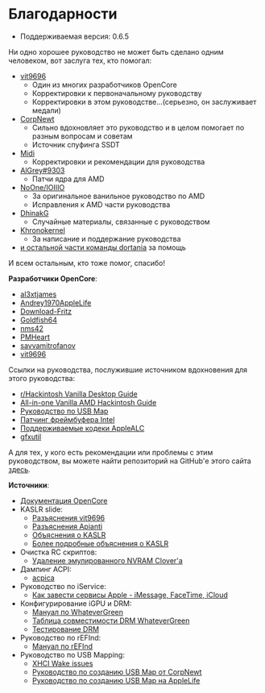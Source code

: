 # Благодарности

* Поддерживаемая версия: 0.6.5

Ни одно хорошее руководство не может быть сделано одним человеком, вот заслуга тех, кто помогал:

* [vit9696](https://github.com/vit9696)
  * Один из многих разработчиков OpenCore
  * Корректировки к первоначальному руководству
  * Корректировки в этом руководстве...(серьезно, он заслуживает медали)
* [CorpNewt](https://github.com/corpnewt)
  * Сильно вдохновляет это руководство и в целом помогает по разным вопросам и советам
  * Источник спуфинга SSDT
* [Midi](https://github.com/midi1996)
  * Корректировки и рекомендации для руководства
* [AlGrey#9303](https://amd-osx.com/forum/memberlist.php?mode=viewprofile&u=10918&sid=e0feb8a14a97be482d2fd68dbc268f97)
  * Патчи ядра для AMD
* [NoOne/IOIIIO](https://github.com/IOIIIO)
  * За оригинальное ванильное руководство по AMD
  * Исправления к AMD части руководства
* [DhinakG](https://github.com/dhinakg)
  * Случайные материалы, связанные с руководством
* [Khronokernel](https://github.com/khronokernel)
  * За написание и поддержание руководства
* [и остальной части команды dortania](https://github.com/dortania) за помощь
  
И всем остальным, кто тоже помог, спасибо!

**Разработчики OpenCore**:

* [al3xtjames](https://github.com/al3xtjames)
* [Andrey1970AppleLife](https://github.com/Andrey1970AppleLife)
* [Download-Fritz](https://github.com/Download-Fritz)
* [Goldfish64](https://github.com/Goldfish64)
* [nms42](https://github.com/nms42)
* [PMHeart](https://github.com/PMHeart)
* [savvamitrofanov](https://github.com/savvamitrofanov)
* [vit9696](https://github.com/vit9696)

Ссылки на руководства, послужившие источником вдохновения для этого руководства:

* [r/Hackintosh Vanilla Desktop Guide](https://hackintosh.gitbook.io/-r-hackintosh-vanilla-desktop-guide/)
* [All-in-one Vanilla AMD Hackintosh Guide](https://github.com/doesprintfwork/All-in-one-Vanilla-AMD-Hackintosh-Guide)
* [Руководство по USB Map](https://dortania.github.io/OpenCore-Post-Install/usb/)
* [Патчинг фреймбуфера Intel](https://github.com/acidanthera/WhateverGreen/blob/master/Manual/FAQ.IntelHD.en.md)
* [Поддерживаемые кодеки AppleALC](https://github.com/acidanthera/AppleALC/wiki/Supported-codecs)
* [gfxutil](https://github.com/acidanthera/gfxutil/releases)

А для тех, у кого есть рекомендации или проблемы с этим руководством, вы можете найти репозиторий на GitHub'е этого сайта [здесь](https://github.com/dortania/OpenCore-Install-Guide).

**Источники**:

* [Документация OpenCore](https://github.com/acidanthera/OpenCorePkg/tree/master/Docs)
* KASLR slide:
  * [Разъяснения vit9696](https://www.insanelymac.com/forum/topic/331381-aptiomemoryfix/?do=findComment&comment=2564269)
  * [Разъяснения Apianti](https://www.reddit.com/r/hackintosh/comments/cfjyla/i_unleashed_a_plague_upon_you_guys_and_i_am_sorry/)
  * [Объяснения о KASLR](https://lwn.net/Articles/569635/)
  * [Более подробные объяснения о KASLR](https://www.blackhat.com/docs/us-16/materials/us-16-Jang-Breaking-Kernel-Address-Space-Layout-Randomization-KASLR-With-Intel-TSX.pdf)
* Очистка RC скриптов:
  * [Удаление эмулированного NVRAM Clover'а](https://www.tonymacx86.com/resources/clover-emulated-nvram-uninstaller.368/)
* Дампинг ACPI:
  * [acpica](https://github.com/acpica/acpica/tree/master/source/tools/acpidump)
* Руководство по iService:
  * [Как завести сервисы Apple - iMessage, FaceTime, iCloud](https://applelife.ru/threads/nastrojka-app-store-imessage-facetime-i-icloud.40790/page-219#post-727913)
* Конфигурирование iGPU и DRM:
  * [Мануал по WhateverGreen](https://github.com/acidanthera/WhateverGreen/blob/master/Manual/FAQ.IntelHD.en.md)
  * [Таблица совместимости DRM WhateverGreen](https://github.com/acidanthera/WhateverGreen/blob/master/Manual/FAQ.Chart.md)
  * [Тестирование DRM](https://applelife.ru/threads/proigryvanie-zaschischjonnogo-kontenta-na-raznom-oborudovanii.1349123/page-67#post-846582)
* Руководство по rEFInd:
  * [Мануал по rEFInd](https://www.rodsbooks.com/refind/index.html)
* Руководство по USB Mapping:
  * [XHCI Wake issues](https://osy.gitbook.io/hac-mini-guide/details/usb-fix)
  * [Руководство по созданию USB Map от CorpNewt](https://dortania.github.io/OpenCore-Post-Install/usb/)
  * [Руководство по созданию USB Map на AppleLife](https://applelife.ru/threads/nastrojka-usb-v-10-11-10-15.627190/)
